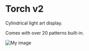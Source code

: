 # Torch v2
Cylindrical light art display.

Comes with over 20 patterns built-in.

 ![My image](VlaoMao.github.com/torch/doc/Torch.png)


